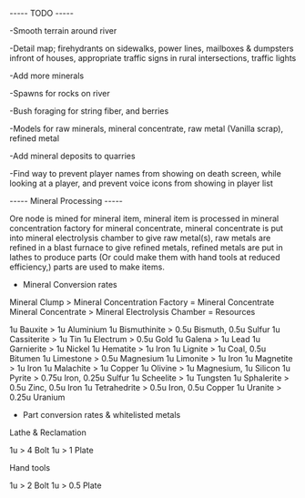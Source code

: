----- TODO -----

-Smooth terrain around river

-Detail map; firehydrants on sidewalks, power lines, mailboxes & dumpsters infront of houses, appropriate traffic signs in rural intersections, traffic lights

-Add more minerals

-Spawns for rocks on river

-Bush foraging for string fiber, and berries

-Models for raw minerals, mineral concentrate, raw metal (Vanilla scrap), refined metal

-Add mineral deposits to quarries

-Find way to prevent player names from showing on death screen, while looking at a player, and prevent voice icons from showing in player list





----- Mineral Processing -----

Ore node is mined for mineral item, mineral item is processed in mineral concentration factory for mineral concentrate, mineral concentrate is put into mineral electrolysis chamber to give raw metal(s), raw metals are refined in a blast furnace to give refined metals, refined metals are put in lathes to produce parts (Or could make them with hand tools at reduced efficiency,) parts are used to make items.



- Mineral Conversion rates

Mineral Clump > Mineral Concentration Factory = Mineral Concentrate
Mineral Concentrate > Mineral Electrolysis Chamber = Resources


1u Bauxite > 1u Aluminium
1u Bismuthinite > 0.5u Bismuth, 0.5u Sulfur
1u Cassiterite > 1u Tin
1u Electrum > 0.5u Gold
1u Galena > 1u Lead
1u Garnierite > 1u Nickel
1u Hematite > 1u Iron
1u Lignite > 1u Coal, 0.5u Bitumen
1u Limestone > 0.5u Magnesium
1u Limonite > 1u Iron
1u Magnetite > 1u Iron
1u Malachite > 1u Copper
1u Olivine > 1u Magnesium, 1u Silicon
1u Pyrite > 0.75u Iron, 0.25u Sulfur
1u Scheelite > 1u Tungsten
1u Sphalerite > 0.5u Zinc, 0.5u Iron
1u Tetrahedrite > 0.5u Iron, 0.5u Copper
1u Uranite > 0.25u Uranium





- Part conversion rates & whitelisted metals


Lathe & Reclamation

1u > 4 Bolt
1u > 1 Plate


Hand tools

1u > 2 Bolt
1u > 0.5 Plate



